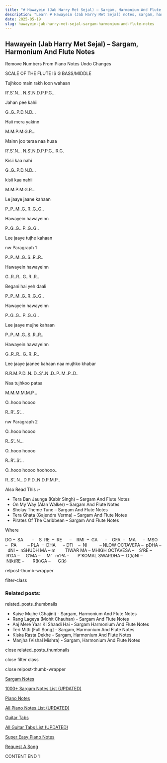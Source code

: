 ```yaml
---
title: "# Hawayein (Jab Harry Met Sejal) – Sargam, Harmonium And Flute Notes"
description: "Learn # Hawayein (Jab Harry Met Sejal) notes, sargam, harmonium notations and flute notes. Easy step-by-step tutorial for beginners."
date: 2025-05-19
slug: hawayein-jab-harry-met-sejal-sargam-harmonium-and-flute-notes
---
```


## Hawayein (Jab Harry Met Sejal) – Sargam, Harmonium And Flute Notes

Remove Numbers From Piano Notes
Undo Changes

SCALE OF THE FLUTE IS G BASS/MIDDLE

Tujhkoo main rakh loon wahaan

R’.S’.N… N.S’.N.D.P.P.G…

Jahan pee kahii

G..G..P.D.N.D…

Haii mera yakinn

M.M.P.M.G.R…

Mainn joo teraa naa huaa

R’.S’.N… N.S’.N.D.P.P.G…R.G.

Kisii kaa nahi

G..G..P.D.N.D…

kisii kaa nahii

M.M.P.M.G.R…

Le jaaye jaane kahaan

P..P..M..G..R..G..G..

Hawayein hawayeinn

P..G..G.. P..G..G..

Lee jaaye tujhe kahaan

nw Paragraph 1

P..P..M..G..S..R..R..

Hawayein hawayeinn

G..R..R.. G..R..R..

Begani hai yeh daali

P..P..M..G..R..G..G..

Hawayein hawayeinn

P..G..G.. P..G..G..

Lee jaaye mujhe kahaan

P..P..M..G..S..R..R..

Hawayein hawayeinn

G..R..R.. G..R..R..

Lee jaaye jaanee kahaan naa mujhko khabar

R.R.M.P.D..N..D..S’..N..D..P..M..P..D..

Naa tujhkoo pataa

M.M.M.M.M.P…

O..hooo hoooo

R..R’..S’…

nw Paragraph 2

O..hooo hoooo

R..S’..N…

O..hooo hoooo

R..R’..S’…

O..hooo hoooo hoohooo..

R..S’..N…D.P.D..N.D.P.M.P..



Also Read This :-



* Tera Ban Jaunga (Kabir Singh) – Sargam And Flute Notes
* On My Way (Alan Walker) – Sargam And Flute Notes
* Sholay Theme Tune – Sargam And Flute Notes
* Tera Ghata (Gajendra Verma) – Sargam And Flute Notes
* Pirates Of The Caribbean – Sargam And Flute Notes

Where



DO –  SA       –    S  RE  –  RE      –    RMI  –  GA      –    GFA  –   MA      –  MSO  –   PA         – PLA  –  DHA      – DTI    –  NI          – NLOW OCTAVEPA –  pDHA –  dNI –  nSHUDH MA – m        TIWAR MA – MHIGH OCTAVESA –    S’RE –     R’GA –     G’MA –     M’   m’PA –       P’KOMAL SWARDHA –  D(k)NI –       N(k)RE –       R(k)GA –      G(k)



relpost-thumb-wrapper

filter-class

### Related posts:

related_posts_thumbnails

* Kaise Mujhe (Ghajini) - Sargam, Harmonium And Flute Notes
* Rang Lageya (Mohit Chauhan) - Sargam And Flute Notes
* Aaj Mere Yaar Ki Shaadi Hai - Sargam Harmonium And Flute Notes
* Teri Mitti [Full Song] - Sargam, Harmonium And Flute Notes
* Kiska Rasta Dekhe - Sargam, Harmonium And Flute Notes
* Manjha (Vishal Mishra) - Sargam, Harmonium And Flute Notes

close related_posts_thumbnails

close filter class

close relpost-thumb-wrapper

[Sargam Notes](https://www.notationsworld.com/sargam-notes.html)

[1000+ Sargam Notes List (UPDATED)](https://www.notationsworld.com/all-songs-list-sargam-notes.html)

[Piano Notes](https://www.notationsworld.com/piano-notes.html)

[All Piano Notes List (UPDATED)](https://www.notationsworld.com/all-songs-list-piano-notes.html)

[Guitar Tabs](https://www.notationsworld.com/guitar-tabs.html)

[All Guitar Tabs List (UPDATED)](https://www.notationsworld.com/all-songs-list-guitar-tabs.html)

[Super Easy Piano Notes](https://studywall.in/)

[Request A Song](https://www.notationsworld.com/request-a-song.html)

CONTENT END 1

